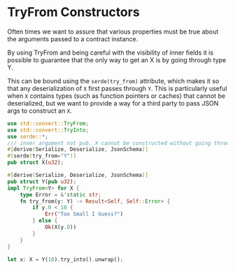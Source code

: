 # TryFrom Constructors

Often times we want to assure that various properties must be true about the
arguments passed to a contract instance.

By using TryFrom and being careful with the visibility of inner fields it is
possible to guarantee that the only way to get an X is by going through type
Y.

This can be bound using the `serde(try_from)` attribute, which makes it so
that any deserialization of `X` first passes through `Y`. This is
particularly useful when `X` contains types (such as function pointers or
caches) that cannot be deserialized, but we want to provide a way for a third
party to pass JSON args to construct an `X`.

```rust
use std::convert::TryFrom;
use std::convert::TryInto;
use serde::*;
/// inner argument not pub, X cannot be constructed without going through Y
#[derive(Serialize, Deserialize, JsonSchema)]
#[serde(try_from="Y")]
pub struct X(u32);

#[derive(Serialize, Deserialize, JsonSchema)]
pub struct Y(pub u32);
impl TryFrom<Y> for X {
    type Error = &'static str;
    fn try_from(y: Y) -> Result<Self, Self::Error> {
        if y.0 < 10 {
            Err("Too Small I Guess?")
        } else {
            Ok(X(y.0))
        }
    }
}

let x: X = Y(10).try_into().unwrap();

```
